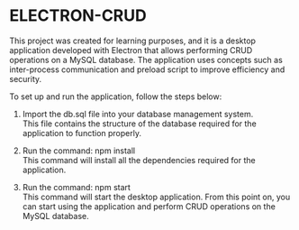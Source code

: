 # ELECTRON-CRUD

This project was created for learning purposes, and it is a desktop application developed with Electron that allows performing CRUD operations on a MySQL database. The application uses concepts such as inter-process communication and preload script to improve efficiency and security.

To set up and run the application, follow the steps below:

1. Import the db.sql file into your database management system. <br>
This file contains the structure of the database required for the application to function properly.

2. Run the command: npm install <br>
This command will install all the dependencies required for the application.

3. Run the command: npm start <br>
This command will start the desktop application. From this point on, you can start using the application and perform CRUD operations on the MySQL database.

